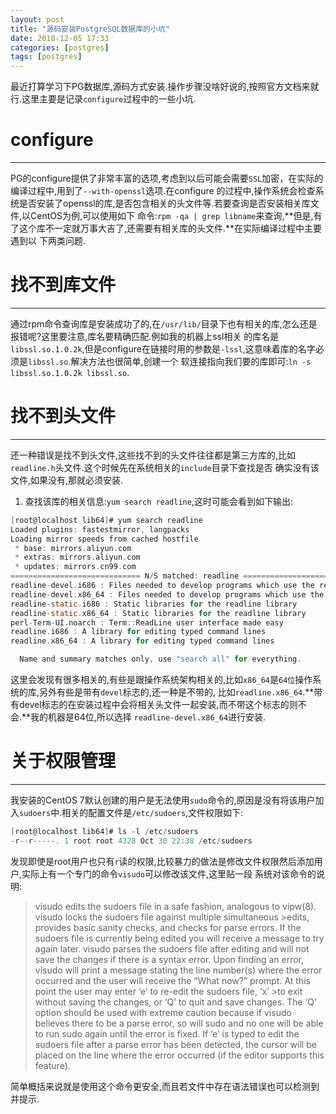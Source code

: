 ```yaml
---
layout: post
title: "源码安装PostgreSQL数据库的小坑"
date: 2018-12-05 17:33
categories: [postgres]
tags: [postgres]
---
```


最近打算学习下PG数据库,源码方式安装.操作步骤没啥好说的,按照官方文档来就行.这里主要是记录`configure`过程中的一些小坑.

# configure
---
PG的configure提供了非常丰富的选项,考虑到以后可能会需要`SSL`加密，在实际的编译过程中,用到了`--with-openssl`选项.在configure
的过程中,操作系统会检查系统是否安装了openssl的库,是否包含相关的头文件等.若要查询是否安装相关库文件,以CentOS为例,可以使用如下
命令:`rpm -qa | grep libname`来查询,**但是,有了这个库不一定就万事大吉了,还需要有相关库的头文件.**在实际编译过程中主要遇到以
下两类问题.

# 找不到库文件
---
通过rpm命令查询库是安装成功了的,在`/usr/lib/`目录下也有相关的库,怎么还是报错呢?这里要注意,库名要精确匹配.例如我的机器上ssl相关
的库名是`libssl.so.1.0.2k`,但是configure在链接时用的参数是`-lssl`,这意味着库的名字必须是`libssl.so`.解决方法也很简单,创建一个
软连接指向我们要的库即可:`ln -s libssl.so.1.0.2k libssl.so`.

# 找不到头文件
---
还一种错误是找不到头文件,这些找不到的头文件往往都是第三方库的,比如`readline.h`头文件.这个时候先在系统相关的`include`目录下查找是否
确实没有该文件,如果没有,那就必须安装.
1. 查找该库的相关信息:`yum search readline`,这时可能会看到如下输出:
```c
[root@localhost lib64]# yum search readline
Loaded plugins: fastestmirror, langpacks
Loading mirror speeds from cached hostfile
 * base: mirrors.aliyun.com
 * extras: mirrors.aliyun.com
 * updates: mirrors.cn99.com
============================= N/S matched: readline =======================================
readline-devel.i686 : Files needed to develop programs which use the readline library
readline-devel.x86_64 : Files needed to develop programs which use the readline library
readline-static.i686 : Static libraries for the readline library
readline-static.x86_64 : Static libraries for the readline library
perl-Term-UI.noarch : Term::ReadLine user interface made easy
readline.i686 : A library for editing typed command lines
readline.x86_64 : A library for editing typed command lines

  Name and summary matches only, use "search all" for everything.
```
这里会发现有很多相关的,有些是跟操作系统架构相关的,比如`x86_64`是`64位`操作系统的库,另外有些是带有`devel`标志的,还一种是不带的,
比如`readline.x86_64`.**带有devel标志的在安装过程中会将相关头文件一起安装,而不带这个标志的则不会.**我的机器是64位,所以选择
`readline-devel.x86_64`进行安装.

# 关于权限管理
---
我安装的CentOS 7默认创建的用户是无法使用`sudo`命令的,原因是没有将该用户加入`sudoers`中.相关的配置文件是`/etc/sudoers`,文件权限如下:
```c
[root@localhost lib64]# ls -l /etc/sudoers
-r--r-----. 1 root root 4328 Oct 30 22:38 /etc/sudoers
```
发现即使是root用户也只有`r`读的权限,比较暴力的做法是修改文件权限然后添加用户,实际上有一个专门的命令`visudo`可以修改该文件,这里贴一段
系统对该命令的说明:
> visudo edits the sudoers file in a safe fashion, analogous to vipw(8).  visudo locks the sudoers file against multiple 
> simultaneous >edits, provides basic sanity checks, and checks for parse errors. If the sudoers file is currently being 
> edited you will receive a message to try again later.
> visudo parses the sudoers file after editing and will not save the changes if there is a syntax error.  Upon finding an 
> error, visudo will print a message stating the line number(s) where the error occurred and the user will receive the 
> “What now?” prompt. At this point the user may enter ‘e’ to re-edit the sudoers file, ‘x’ >to exit without saving the 
> changes, or ‘Q’ to quit and save changes. The ‘Q’ option should be used with extreme caution because if visudo believes 
> there to be a parse error, so will sudo and no one will be able to run sudo again until the error is fixed.  If ‘e’ is
> typed to edit the sudoers file after a parse error has been detected, the cursor will be placed on the line where the 
> error occurred (if the editor supports this feature).

简单概括来说就是使用这个命令更安全,而且若文件中存在语法错误也可以检测到并提示.

